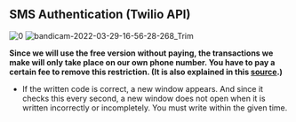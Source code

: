 
## SMS Authentication (Twilio API) ##

![0](https://user-images.githubusercontent.com/84701901/161150489-16a6d91f-1348-470a-a0c9-6c2466d76c2e.png)
![bandicam-2022-03-29-16-56-28-268_Trim](https://user-images.githubusercontent.com/84701901/161150530-6e8ed49b-2021-49f3-aca3-5bd78e296b87.gif)


**Since we will use the free version without paying, the transactions we make will only take place on our own phone number.
You have to pay a certain fee to remove this restriction.
(It is also explained in this [source](https://www.fullstackpython.com/blog/send-sms-text-messages-python.html).)**

- If the written code is correct, a new window appears. And since it checks this every second,
a new window does not open when it is written incorrectly or incompletely.
You must write within the given time.
